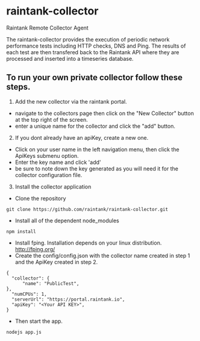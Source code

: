 # raintank-collector
Raintank Remote Collector Agent

The raintank-collector provides the execution of periodic network performance tests including HTTP checks, DNS and Ping.
The results of each test are then transfered back to the Raintank API where they are processed and inserted into a timeseries database.

## To run your own private collector follow these steps.

1. Add the new collector via the raintank portal.
  * navigate to the collectors page then click on the "New Collector" button at the top right of the screen.
  * enter a unique name for the collector and click the "add" button.
2. If you dont already have an apiKey, create a new one.
  * Click on your user name in the left navigation menu, then click the ApiKeys submenu option.
  * Enter the key name and click 'add'
  * be sure to note down the key generated as you will need it for the collector configuration file.
3. Install the collector application
  * Clone the repository
  ```
git clone https://github.com/raintank/raintank-collector.git
  ```
  * Install all of the dependent node_modules
  ```
npm install
  ```
  * Install fping.  Installation depends on your linux distribution. http://fping.org/
  * Create the config/config.json with the collector name created in step 1 and the ApiKey created in step 2.
  ```
{
	"collector": {
		"name": "PublicTest",
},
	"numCPUs": 1,
	"serverUrl": "https://portal.raintank.io",
	"apiKey": "<Your API KEY>",
}
  ```
  * Then start the app.
  ```
nodejs app.js
  ```
